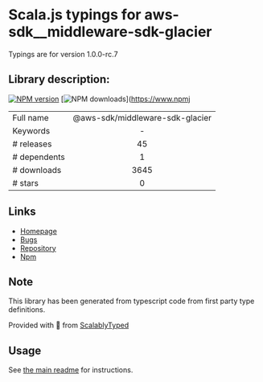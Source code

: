 
# Scala.js typings for aws-sdk__middleware-sdk-glacier

Typings are for version 1.0.0-rc.7

## Library description:
[![NPM version](https://img.shields.io/npm/v/@aws-sdk/middleware-sdk-glacier/latest.svg)](https://www.npmjs.com/package/@aws-sdk/middleware-sdk-glacier) [![NPM downloads](https://img.shields.io/npm/dm/@aws-sdk/middleware-sdk-glacier.svg)](https://www.npmj

|                    |                 |
| ------------------ | :-------------: |
| Full name          | @aws-sdk/middleware-sdk-glacier |
| Keywords           | - |
| # releases         | 45 |
| # dependents       | 1 |
| # downloads        | 3645 |
| # stars            | 0 |

## Links
- [Homepage](https://github.com/aws/aws-sdk-js-v3/tree/main/packages/middleware-sdk-glacier)
- [Bugs](https://github.com/aws/aws-sdk-js-v3/issues)
- [Repository](https://github.com/aws/aws-sdk-js-v3)
- [Npm](https://www.npmjs.com/package/%40aws-sdk%2Fmiddleware-sdk-glacier)
    


## Note
This library has been generated from typescript code from first party type definitions.

Provided with :purple_heart: from [ScalablyTyped](https://github.com/oyvindberg/ScalablyTyped)

## Usage
See [the main readme](../../readme.md) for instructions.


